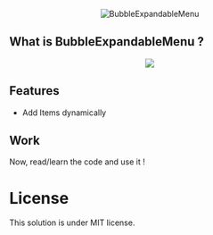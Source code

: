<p align="center">
<img src="http://i.imgur.com/BsdBDgI.png" alt="BubbleExpandableMenu"/>
</p>

## What is BubbleExpandableMenu ?

<p align="center">
<img src="http://i.imgur.com/fKGCCET.gif"/>
</p>

## Features

- Add Items dynamically

## Work 

Now, read/learn the code and use it !

# License

This solution is under MIT license.
